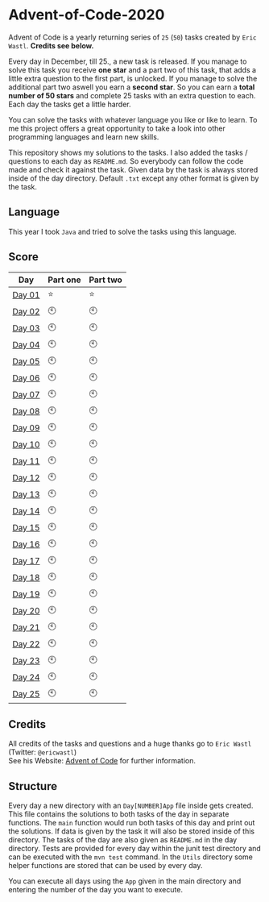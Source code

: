 # Advent-of-Code-2020
Advent of Code is a yearly returning series of `25` (`50`) tasks created by `Eric Wastl`. **Credits see below.**

Every day in December, till 25., a new task is released.
If you manage to solve this task you receive **one star** and a part two of this task, that adds a little extra question to the first part, is unlocked.
If you manage to solve the additional part two aswell you earn a **second star**.
So you can earn a **total number of 50 stars** and complete 25 tasks with an extra question to each. 
Each day the tasks get a little harder.

You can solve the tasks with whatever language you like or like to learn.
To me this project offers a great opportunity to take a look into other programming languages and learn new skills.

This repository shows my solutions to the tasks.
I also added the tasks / questions to each day as `README.md`. So everybody can follow the code made and check it against the task.
Given data by the task is always stored inside of the day directory. 
Default `.txt` except any other format is given by the task.

## Language
This year I took `Java` and tried to solve the tasks using this language.

## Score
| Day | Part one | Part two |
|----|----|----|
| [Day 01](https://github.com/mschoeffel/Advent-of-Code-2020/tree/main/src/main/java/de/mschoeffel/Day01) | :star: | :star: |
| [Day 02](https://github.com/mschoeffel/Advent-of-Code-2020/tree/master/Day02) | :clock10: | :clock10: |
| [Day 03](https://github.com/mschoeffel/Advent-of-Code-2020/tree/master/Day03) | :clock10: | :clock10: |
| [Day 04](https://github.com/mschoeffel/Advent-of-Code-2020/tree/master/Day04) | :clock10: | :clock10: |
| [Day 05](https://github.com/mschoeffel/Advent-of-Code-2020/tree/master/Day05) | :clock10: | :clock10: |
| [Day 06](https://github.com/mschoeffel/Advent-of-Code-2020/tree/master/Day06) | :clock10: | :clock10: |
| [Day 07](https://github.com/mschoeffel/Advent-of-Code-2020/tree/master/Day07) | :clock10: | :clock10: |
| [Day 08](https://github.com/mschoeffel/Advent-of-Code-2020/tree/master/Day08) | :clock10: | :clock10: |
| [Day 09](https://github.com/mschoeffel/Advent-of-Code-2020/tree/master/Day09) | :clock10: | :clock10: |
| [Day 10](https://github.com/mschoeffel/Advent-of-Code-2020/tree/master/Day10) | :clock10: | :clock10: |
| [Day 11](https://github.com/mschoeffel/Advent-of-Code-2020/tree/master/Day11) | :clock10: | :clock10: |
| [Day 12](https://github.com/mschoeffel/Advent-of-Code-2020/tree/master/Day12) | :clock10: | :clock10: |
| [Day 13](https://github.com/mschoeffel/Advent-of-Code-2020/tree/master/Day13) | :clock10: | :clock10: |
| [Day 14](https://github.com/mschoeffel/Advent-of-Code-2020/tree/master/Day14) | :clock10: | :clock10: |
| [Day 15](https://github.com/mschoeffel/Advent-of-Code-2020/tree/master/Day15) | :clock10: | :clock10: |
| [Day 16](https://github.com/mschoeffel/Advent-of-Code-2020/tree/master/Day16) | :clock10: | :clock10: |
| [Day 17](https://github.com/mschoeffel/Advent-of-Code-2020/tree/master/Day17) | :clock10: | :clock10: |
| [Day 18](https://github.com/mschoeffel/Advent-of-Code-2020/tree/master/Day18) | :clock10: | :clock10: |
| [Day 19](https://github.com/mschoeffel/Advent-of-Code-2020/tree/master/Day19) | :clock10: | :clock10: |
| [Day 20](https://github.com/mschoeffel/Advent-of-Code-2020/tree/master/Day20) | :clock10: | :clock10: |
| [Day 21](https://github.com/mschoeffel/Advent-of-Code-2020/tree/master/Day21) | :clock10: | :clock10: |
| [Day 22](https://github.com/mschoeffel/Advent-of-Code-2020/tree/master/Day22) | :clock10: | :clock10: |
| [Day 23](https://github.com/mschoeffel/Advent-of-Code-2020/tree/master/Day23) | :clock10: | :clock10: |
| [Day 24](https://github.com/mschoeffel/Advent-of-Code-2020/tree/master/Day24) | :clock10: | :clock10: |
| [Day 25](https://github.com/mschoeffel/Advent-of-Code-2020/tree/master/Day25) | :clock10: | :clock10: |
## Credits
All credits of the tasks and questions and a huge thanks go to `Eric Wastl` (Twitter: `@ericwastl`)\
See his Website: [Advent of Code](https://adventofcode.com/) for further information.

## Structure
Every day a new directory with an `Day[NUMBER]App` file inside gets created. 
This file contains the solutions to both tasks of the day in separate functions. 
The `main` function would run both tasks of this day and print out the solutions.
If data is given by the task it will also be stored inside of this directory.
The tasks of the day are also given as `README.md` in the day directory.
Tests are provided for every day within the junit test directory and can be executed with the `mvn test` command.
In the `Utils` directory some helper functions are stored that can be used by every day.

You can execute all days using the `App` given in the main directory and entering the number of the day you want to execute.